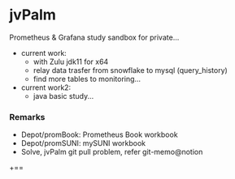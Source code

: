 # jvPalm
Prometheus & Grafana study sandbox for private...
- current work: 
  - with Zulu jdk11 for x64
  - relay data trasfer from  snowflake to mysql (query_history)
  - find more tables to monitoring...
- current work2:
  - java basic study...

### Remarks
- Depot/promBook: Prometheus Book workbook
- Depot/promSUNI: mySUNI workbook 
- Solve, jvPalm git pull problem, refer git-memo@notion

+==
